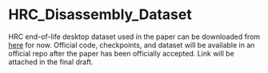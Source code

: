 # HRC_Disassembly_Dataset

HRC end-of-life desktop dataset used in the paper can be downloaded from [here](https://drive.google.com/file/d/1K9ODW7LkQFvn8YmNUqVTXabcB3GM4_xq/view) for now. Official code, checkpoints, and dataset will be available in an official repo after the paper has been officially accepted. Link will be attached in the final draft.
